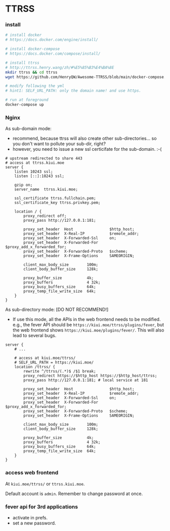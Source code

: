 # TTRSS


### install

```bash
# install docker
# https://docs.docker.com/engine/install/

# install docker-compose
# https://docs.docker.com/compose/install/

# install ttrss
# http://ttrss.henry.wang/zh/#%E5%85%B3%E4%BA%8E
mkdir ttrss && cd ttrss
wget https://github.com/HenryQW/Awesome-TTRSS/blob/main/docker-compose.yml

# modify following the yml
# hint1: SELF_URL_PATH: only the domain name! and use https.

# run at foreground
docker-compose up
```


### Nginx

As sub-domain mode: 

* recommend, because ttrss will also create other sub-directories... so you don't want to pollute your sub-dir, right?
* however, you need to issue a new ssl certicifate for the sub-domain. :-(

```nginx
# upstream redirected to share 443
# access at ttrss.kiui.moe
server {
    listen 10243 ssl;
    listen [::]:10243 ssl;
    
    gzip on;
    server_name  ttrss.kiui.moe;

    ssl_certificate ttrss.fullchain.pem;
    ssl_certificate_key ttrss.privkey.pem;

    location / {
        proxy_redirect off;
        proxy_pass http://127.0.0.1:181;

        proxy_set_header  Host                $http_host;
        proxy_set_header  X-Real-IP           $remote_addr;
        proxy_set_header  X-Forwarded-Ssl     on;
        proxy_set_header  X-Forwarded-For     $proxy_add_x_forwarded_for;
        proxy_set_header  X-Forwarded-Proto   $scheme;
        proxy_set_header  X-Frame-Options     SAMEORIGIN;

        client_max_body_size        100m;
        client_body_buffer_size     128k;

        proxy_buffer_size           4k;
        proxy_buffers               4 32k;
        proxy_busy_buffers_size     64k;
        proxy_temp_file_write_size  64k;
    }
}
```


As sub-directory mode: [DO NOT RECOMMEND!]

* If use this mode, all the APIs in the web frontend needs to be modified. e.g., the fever API should be `https://kiui.moe/ttrss/plugins/fever`, but the web frontend shows `https://kiui.moe/plugins/fever/`. This will also lead to several bugs.

```nginx
server {
    # ...
    
    # access at kiui.moe/ttrss/
    # SELF_URL_PATH = https://kiui.moe/
    location /ttrss/ {
        rewrite ^/ttrss/(.*)$ /$1 break;
        proxy_redirect https://$http_host https://$http_host/ttrss;
        proxy_pass http://127.0.0.1:181; # local service at 181

        proxy_set_header  Host                $http_host;
        proxy_set_header  X-Real-IP           $remote_addr;
        proxy_set_header  X-Forwarded-Ssl     on;
        proxy_set_header  X-Forwarded-For     $proxy_add_x_forwarded_for;
        proxy_set_header  X-Forwarded-Proto   $scheme;
        proxy_set_header  X-Frame-Options     SAMEORIGIN;

        client_max_body_size        100m;
        client_body_buffer_size     128k;

        proxy_buffer_size           4k;
        proxy_buffers               4 32k;
        proxy_busy_buffers_size     64k;
        proxy_temp_file_write_size  64k;
    }
}
```


### access web frontend

At `kiui.moe/ttrss/` or `ttrss.kiui.moe`. 

Default account is `admin`. Remember to change password at once.


### fever api for 3rd applications

* activate in prefs.
* set a new password.

